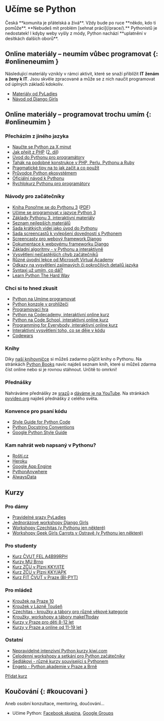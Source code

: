 # Učíme se Python

<div class="lead" markdown="1">
Česká **komunita je přátelská a živá**. Vždy bude po ruce **někdo, kdo ti pomůže**.
**Nebudeš mít problém [sehnat práci](/prace/).** Pythonistů je nedostatek!
I kdyby weby vyšly z módy, Python nachází **uplatnění v desítkách dalších oborů**.
</div>

## Online materiály – neumím vůbec programovat {: #onlineneumim }

Následující materiály vznikly v rámci aktivit, které se snaží přiblížit
**IT ženám a ženy k IT**. Jsou skvěle zpracované a může se z nich naučit
programovat od úplných základů kdokoliv.

-   [Materiály od PyLadies](http://naucse.python.cz/course/pyladies/)
-   [Návod od Django Girls](http://tutorial.djangogirls.org/)

## Online materiály – programovat trochu umím {: #onlineumim }

###  Přecházím z jiného jazyka

-   [Naučte se Python za X minut](http://learnxinyminutes.com/docs/cs-cz/python3/)
-   [Jak přejít z PHP](http://www.zdrojak.cz/clanky/jak-napisu-webovou-aplikaci-v-pythonu/)
    ([2. díl](http://www.zdrojak.cz/clanky/jak-napisu-webovou-aplikaci-v-pythonu-2/))
-   [Úvod do Pythonu pro programátory](https://speakerdeck.com/u/pydanny/p/intro-to-python)
-   [Tahák na podobné konstrukce v PHP, Perlu, Pythonu a Ruby](http://hyperpolyglot.org/scripting)
-   [Pragmatické tipy na to jak začít a co použít](http://blog.jmoz.co.uk/learning-python-the-pragmatic-way/)
-   [Průvodce Python ekosystémem](http://docs.python-guide.org/)
-   [Oficiální návod k Pythonu](https://docs.python.org/3/tutorial/)
-   [Rychlokurz Pythonu pro programátory](http://stephensugden.com/crash_into_python/)

###  Návody pro začátečníky

-   [Kniha Ponořme se do Pythonu 3](http://diveintopython3.py.cz/index.html)
    ([PDF](http://knihy.nic.cz/files/nic/edice/mark_pilgrim_dip3_ver3.pdf))
-   [Učíme se programovat v jazyce Python 3](http://howto.py.cz/)
-   [Základy Pythonu 3, interaktivní materiály](https://github.com/tomasbedrich/skoleni-python)
-   [Seznam nejlepších materiálů](http://net.tutsplus.com/tutorials/the-best-way-to-learn-python/)
-   [Sada krátkých videí jako úvod do Pythonu](https://www.cbtnuggets.com/it-training/python-programming)
-   [Sada screencastů k vylepšení dovedností s Pythonem](http://www.neckbeardrepublic.com/screencasts/)
-   [Screencasty pro webový framework Django](https://godjango.com/)
-   [Dokumentace k webovému frameworku Django](https://docs.djangoproject.com/)
-   [Základní algoritmy - v Pythonu a interaktivně](http://interactivepython.org/runestone/static/pythonds/index.html)
-   [Vysvětlení nejčastějších chyb začátečníků](https://inventwithpython.com/blog/2012/07/09/16-common-python-runtime-errors-beginners-find/)
-   [Různé úvodní lekce od Microsoft Virtual Academy](https://mva.microsoft.com/search/SearchResults.aspx?q=python&index=2&lang=1029$1033)
-   [Odkazy na vysvětlení zajímavých či pokročilých detailů jazyka](https://web.archive.org/web/20170912115918/http://jessenoller.com/good-to-great-python-reads/)
-   [Syntaxi už umím, co dál?](http://newcoder.io/)
-   [Learn Python The Hard Way](http://learnpythonthehardway.org/)

###  Chci si to hned zkusit

-   [Python na Umíme programovat](https://www.umimeprogramovat.cz/programovani-v-pythonu)
-   [Python konzole v prohlížeči](http://repl.it/)
-   [Programovací hra](http://www.checkio.org)
-   [Python na Codecademy, interaktivní online kurz](https://www.codecademy.com/pro/intensive/programming-with-python)
-   [Python na Code School, interaktivní online kurz](https://www.codeschool.com/learn/python)
-   [Programming for Everybody, interaktivní online kurz](https://www.coursera.org/course/pythonlearn)
-   [Interaktivní vysvětlení toho, co se děje v kódu](http://www.pythontutor.com/)
-   [Codewars](https://www.codewars.com/?language=python)

###  Knihy

Díky [naší knihovničce](https://books.pyvo.cz/) si můžeš zadarmo půjčit
knihy o Pythonu. Na stránkách [Python Books](http://pythonbooks.revolunet.com/) navíc najdeš seznam knih,
které si můžeš zdarma číst online nebo si je rovnou stáhnout. Určitě to
omrkni!

###  Přednášky

Nahráváme přednášky ze [srazů](/#akce) a [dáváme je na YouTube](https://www.youtube.com/user/pyvec/playlists). Na stránkách
[pyvideo.org](http://pyvideo.org/) najdeš přednášky z celého světa.

###  Konvence pro psaní kódu

-   [Style Guide for Python Code](https://pep8.org/)
-   [Python Docstring Conventions](http://www.python.org/dev/peps/pep-0257/)
-   [Google Python Style Guide](https://google.github.io/styleguide/pyguide.html)

###  Kam nahrát web napsaný v Pythonu?

-   [Roští.cz](https://rosti.cz/python-hosting/)
-   [Heroku](https://www.heroku.com/)
-   [Google App Engine](https://developers.google.com/appengine/)
-   [PythonAnywhere](https://www.pythonanywhere.com/)
-   [AlwaysData](https://www.alwaysdata.com/)

## Kurzy

### Pro dámy

-   [Pravidelné srazy PyLadies](http://pyladies.cz)
-   [Jednorázové workshopy Django Girls](http://djangogirls.org)
-   [Workshopy Czechitas (v Pythonu jen některé)](http://www.czechitas.cz)
-   [Workshopy Geek Girls Carrots v Ostravě (v Pythonu jen některé)](http://geekgirlscarrots.org)

### Pro studenty

-   [Kurz ČVUT FEL A4B99RPH](https://cw.fel.cvut.cz/wiki/courses/a4b99rph/prednasky/start)
-   [Kurzy MU Brno](http://is.muni.cz/vyhledavani/?search=jazyk+python+agenda%3Apr)
-   [Kurz ZČU v Plzni KKY/ITE](https://portal.zcu.cz/StagPortletsJSR168/CleanUrl?urlid=prohlizeni-predmet-sylabus&predmetZkrPrac=KKY&predmetZkrPred=ITE)
-   [Kurz ZČU v Plzni KKY/APK](https://portal.zcu.cz/StagPortletsJSR168/CleanUrl?urlid=prohlizeni-predmet-sylabus&predmetZkrPrac=KKY&predmetZkrPred=APK)
-   [Kurz FIT ČVUT v Praze (BI-PYT)](http://bk.fit.cvut.cz/cz/predmety/00/00/00/00/00/00/01/29/14/p1291406.html)

### Pro mládež

-   [Kroužek na Praze 10](http://kapsa.cz/cs/krouzky-pro-deti#python)
-   [Kroužek v Lázně Toušeň](https://www.programovanihrou.cz/)
-   [Czechitas - kroužky a tábory pro různé věkové kategorie](http://www.czechitas.cz)
-   [Kroužky, workshopy a tábory makeITtoday](https://makeittoday.cz/courses_cz.html)
-   [Kurzy v Praze pro děti 8-12 let](https://www.digikids.cz)
-   [Kurzy v Praze a online od 11-19 let](https://vzdelanibudoucnosti.cz)

### Ostatní

-   [Nepravidelné intenzivní Python kurzy kiwi.com](https://pythonweekend.cz/)
-   [Celodenní workshopy a setkání pro Python začátečníky](https://pyworking.cz/)
-   [Sedlákovi - různé kurzy související s Pythonem](https://www.sedlakovi.org/kurzy/)
-   [Engeto - Python akademie v Praze a Brně](https://engeto.cz/python-akademie/)

[Přidat kurz](https://github.com/pyvec/python.cz/edit/master/pythoncz/static/data/beginners.yml)

## Koučování {: #koucovani }

Aneb osobní konzultace, mentoring, doučování...

-   Učíme Python: [Facebook skupina](https://www.facebook.com/groups/800923800012580/), [Google Groups](https://groups.google.com/forum/#!forum/ucime-python)
